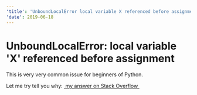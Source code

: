 ```yaml
---
'title': 'UnboundLocalError local variable X referenced before assignment'
'date': 2019-06-18
---
```

# UnboundLocalError: local variable 'X' referenced before assignment

This is very very common issue for beginners of Python.

Let me try tell you why: [ my answer on Stack Overflow ][1]

[1]:	https://stackoverflow.com/a/56652093/7025361 "my answer on Stack Overflow"